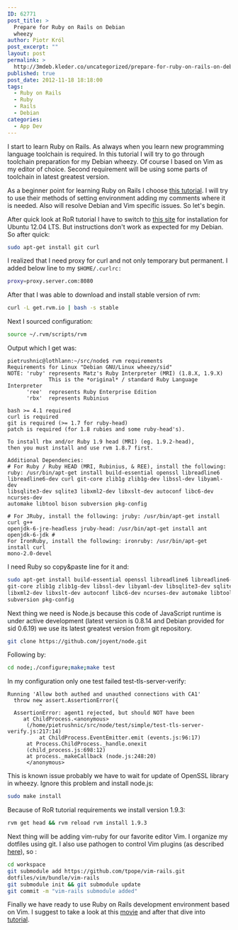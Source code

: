 ```yaml
---
ID: 62771
post_title: >
  Prepare for Ruby on Rails on Debian
  wheezy
author: Piotr Król
post_excerpt: ""
layout: post
permalink: >
  http://3mdeb.kleder.co/uncategorized/prepare-for-ruby-on-rails-on-debian-wheezy/
published: true
post_date: 2012-11-18 18:18:00
tags: 
  - Ruby on Rails
  - Ruby
  - Rails
  - Debian
categories:
  - App Dev
---
```

I start to learn Ruby on Rails. As always when you learn new programming 
language toolchain is required. In this tutorial I will try to go through 
toolchain preparation for my Debian wheezy. Of course I based on Vim as my 
editor of choice. Second requirement will be using some parts of toolchain in 
latest greatest version.  

As a beginner point for learning Ruby on Rails I choose [this tutorial](http://ruby.railstutorial.org/ruby-on-rails-tutorial-book).
I will try to use their methods of setting environment adding my comments where 
it is needed. Also will resolve Debian and Vim specific issues. So let's begin.

After quick look at RoR tutorial I have to switch to [this site](http://blog.sudobits.com/2012/05/02/how-to-install-ruby-on-rails-in-ubuntu-12-04-lts/) 
for installation for Ubuntu 12.04 LTS. But instructions don't work as expected 
for my Debian. So after quick:

```bash
sudo apt-get install git curl
```
I realized that I need proxy for curl and not only temporary but permanent. I
added below line to my `$HOME/.curlrc:`

```bash
proxy=proxy.server.com:8080
```

After that I was able to download and install stable version of rvm:

```bash
curl -L get.rvm.io | bash -s stable
```

Next I sourced configuration:

```bash
source ~/.rvm/scripts/rvm
```

Output which I get was:
```
pietrushnic@lothlann:~/src/node$ rvm requirements
Requirements for Linux "Debian GNU/Linux wheezy/sid"
NOTE: 'ruby' represents Matz's Ruby Interpreter (MRI) (1.8.X, 1.9.X)
             This is the *original* / standard Ruby Language Interpreter
      'ree'  represents Ruby Enterprise Edition
      'rbx'  represents Rubinius

bash >= 4.1 required
curl is required
git is required (>= 1.7 for ruby-head)
patch is required (for 1.8 rubies and some ruby-head's).

To install rbx and/or Ruby 1.9 head (MRI) (eg. 1.9.2-head),
then you must install and use rvm 1.8.7 first.

Additional Dependencies:
# For Ruby / Ruby HEAD (MRI, Rubinius, & REE), install the following:
ruby: /usr/bin/apt-get install build-essential openssl libreadline6 
libreadline6-dev curl git-core zlib1g zlib1g-dev libssl-dev libyaml-dev 
libsqlite3-dev sqlite3 libxml2-dev libxslt-dev autoconf libc6-dev ncurses-dev 
automake libtool bison subversion pkg-config

# For JRuby, install the following: jruby: /usr/bin/apt-get install curl g++ 
openjdk-6-jre-headless jruby-head: /usr/bin/apt-get install ant openjdk-6-jdk # 
For IronRuby, install the following: ironruby: /usr/bin/apt-get install curl 
mono-2.0-devel
```

I need Ruby so copy&amp;paste line for it and:

```bash
sudo apt-get install build-essential openssl libreadline6 libreadline6-dev curl 
git-core zlib1g zlib1g-dev libssl-dev libyaml-dev libsqlite3-dev sqlite3 
libxml2-dev libxslt-dev autoconf libc6-dev ncurses-dev automake libtool bison 
subversion pkg-config
```

Next thing we need is Node.js because this code of JavaScript runtime is under 
active development (latest version is 0.8.14 and Debian provided for sid 0.6.19) 
we use its latest greatest version from git repository.  

```bash
git clone https://github.com/joyent/node.git
```
Following by: 
```bash
cd node;./configure;make;make test
```
In my configuration only one test failed test-tls-server-verify:
```
Running 'Allow both authed and unauthed connections with CA1'
  throw new assert.AssertionError({
          ^
  AssertionError: agent1 rejected, but should NOT have been
     at ChildProcess.<anonymous> 
      (/home/pietrushnic/src/node/test/simple/test-tls-server-verify.js:217:14)
          at ChildProcess.EventEmitter.emit (events.js:96:17)
      at Process.ChildProcess._handle.onexit 
      (child_process.js:698:12)
      at process._makeCallback (node.js:248:20)
      </anonymous>
```


This is known issue probably we have to wait for update of OpenSSL library in 
wheezy. Ignore this problem and install node.js:  
```bash
sudo make install
```
Because of RoR tutorial requirements we install version 1.9.3:  

```bash
rvm get head && rvm reload rvm install 1.9.3
```

Next thing will be adding vim-ruby for our favorite editor Vim. I organize my 
dotfiles using git. I also use pathogen to control Vim plugins (as described 
[here](http://pietrushnic.blogspot.com/2012/02/improve-productivity-by-tracking-work_20.html)), 
so :  

```bash
cd workspace
git submodule add https://github.com/tpope/vim-rails.git 
dotfiles/vim/bundle/vim-rails
git submodule init && git submodule update
git commit -m "vim-rails submodule added"
```

Finally we have ready to use Ruby on Rails development environment based on Vim. 
I suggest to take a look at this 
[movie](https://www.youtube.com/watch?v=30P8DSNOZuU) and after that dive into  
[tutorial](http://ruby.railstutorial.org/).